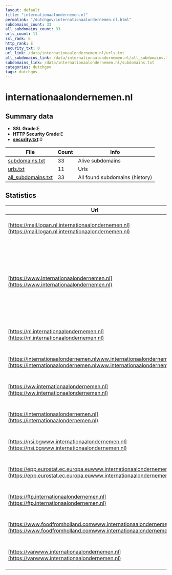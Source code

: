 ```yaml
---
layout: default
title: "internationaalondernemen.nl"
permalink: "/dutchgov/internationaalondernemen.nl.html"
subdomains_count: 33
all_subdomains_count: 33
urls_count: 11
ssl_rank: E
http_rank: E
security_txt: 0
url_link: /data/internationaalondernemen.nl/urls.txt
all_subdomains_link: /data/internationaalondernemen.nl/all_subdomains.txt
subdomains_link: /data/internationaalondernemen.nl/subdomains.txt
categories: dutchgov
tags: dutchgov
---
```



# internationaalondernemen.nl
## Summary data


 - **SSL Grade**:E
 - **HTTP Security Grade**:E
 - **[security.txt](https://www.digitaleoverheid.nl/nieuws/standaard-security-txt-nu-verplicht-voor-overheid/)**:0


| File       | Count | Info |
|------------|-------|------|
|[subdomains.txt](/DutchGovScope/data/internationaalondernemen.nl/subdomains.txt)|33|Alive subdomains|
|[urls.txt](/DutchGovScope/data/internationaalondernemen.nl/urls.txt)|11|Urls|
|[all_subdomains.txt](/DutchGovScope/data/internationaalondernemen.nl/all_subdomains.txt)|33|All found subdomains (history)|


## Statistics


| Url | SSL | HTTP | Server | Cookie | HSTS | CORS | CTO | CSP | XFO | XXP | RP |FP| Tech |Title |
|--------|-------|-------|------|------|------|------|------|------|------|------|------|------|------|------|
|[https://mail.logan.nl.internationaalondernemen.nl](https://mail.logan.nl.internationaalondernemen.nl)| **F**| **F**|Apache| | | | | | | | :white_check_mark: | |Apache HTTP Server HSTS|An Error Occurre...|
|[https://www.internationaalondernemen.nl](https://www.internationaalondernemen.nl)| **A**| **A**|Apache| |:white_check_mark: | | | | :white_check_mark: | :white_check_mark: | :white_check_mark: | |Apache HTTP Server Google Tag Manager HSTS W3 Total Cache WordPress Yoast SEO:20.13|Internationaal O...|
|[https://nl.internationaalondernemen.nl](https://nl.internationaalondernemen.nl)| **F**| **F**|Apache| | | | | | | | :white_check_mark: | |Apache HTTP Server HSTS|An Error Occurre...|
|[https://internationaalondernemen.nlwww.internationaalondernemen.nl](https://internationaalondernemen.nlwww.internationaalondernemen.nl)| **F**| **F**|Apache| | | | | | | | :white_check_mark: | |Apache HTTP Server HSTS|An Error Occurre...|
|[https://ww.internationaalondernemen.nl](https://ww.internationaalondernemen.nl)| **F**| **F**|Apache| | | | | | | | :white_check_mark: | |Apache HTTP Server HSTS|An Error Occurre...|
|[https://internationaalondernemen.nl](https://internationaalondernemen.nl)| **A**| **A**|Apache| |:white_check_mark: | | | | :white_check_mark: | :white_check_mark: | :white_check_mark: | |Apache HTTP Server HSTS|301 Moved Perman...|
|[https://nsi.bgwww.internationaalondernemen.nl](https://nsi.bgwww.internationaalondernemen.nl)| **F**| **F**|Apache| | | | | | | | :white_check_mark: | |Apache HTTP Server HSTS|An Error Occurre...|
|[https://epp.eurostat.ec.europa.euwww.internationaalondernemen.nl](https://epp.eurostat.ec.europa.euwww.internationaalondernemen.nl)| **F**| **F**|Apache| | | | | | | | :white_check_mark: | |Apache HTTP Server HSTS|An Error Occurre...|
|[https://ftp.internationaalondernemen.nl](https://ftp.internationaalondernemen.nl)| | **F**|Apache| | | | | | | | :white_check_mark: | |Apache HTTP Server HSTS|An Error Occurre...|
|[https://www.foodfromholland.comwww.internationaalondernemen.nl](https://www.foodfromholland.comwww.internationaalondernemen.nl)| | **F**|Apache| | | | | | | | :white_check_mark: | |Apache HTTP Server HSTS|An Error Occurre...|
|[https://vanwww.internationaalondernemen.nl](https://vanwww.internationaalondernemen.nl)| | **F**|Apache| | | | | | | | :white_check_mark: | |Apache HTTP Server HSTS|An Error Occurre...|

